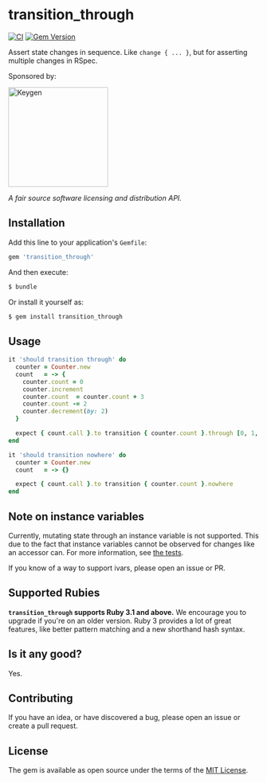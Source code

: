 # transition_through

[![CI](https://github.com/keygen-sh/transition_through/actions/workflows/test.yml/badge.svg)](https://github.com/keygen-sh/transition_through/actions)
[![Gem Version](https://badge.fury.io/rb/transition_through.svg)](https://badge.fury.io/rb/transition_through)

Assert state changes in sequence. Like `change { ... }`, but for asserting
multiple changes in RSpec.

Sponsored by:

<a href="https://keygen.sh?ref=transition_through">
  <div>
    <img src="https://keygen.sh/images/logo-pill.png" width="200" alt="Keygen">
  </div>
</a>

_A fair source software licensing and distribution API._

## Installation

Add this line to your application's `Gemfile`:

```ruby
gem 'transition_through'
```

And then execute:

```bash
$ bundle
```

Or install it yourself as:

```bash
$ gem install transition_through
```

## Usage

```ruby
it 'should transition through' do
  counter = Counter.new
  count   = -> {
    counter.count = 0
    counter.increment
    counter.count  = counter.count + 3
    counter.count -= 2
    counter.decrement(by: 2)
  }

  expect { count.call }.to transition { counter.count }.through [0, 1, 4, 2, 0]
end

it 'should transition nowhere' do
  counter = Counter.new
  count   = -> {}

  expect { count.call }.to transition { counter.count }.nowhere
end
```

## Note on instance variables

Currently, mutating state through an instance variable is not supported. This
due to the fact that instance variables cannot be observed for changes like an
accessor can. For more information, see [the tests](https://github.com/keygen-sh/transition_through/blob/d2c6b685e4959d08e70bb5012af98fa01fcdebef/spec/transition_through_spec.rb#L8-L21).

If you know of a way to support ivars, please open an issue or PR.

## Supported Rubies

**`transition_through` supports Ruby 3.1 and above.** We encourage you to upgrade
if you're on an older version. Ruby 3 provides a lot of great features, like
better pattern matching and a new shorthand hash syntax.

## Is it any good?

Yes.

## Contributing

If you have an idea, or have discovered a bug, please open an issue or create a
pull request.

## License

The gem is available as open source under the terms of the [MIT License](https://opensource.org/licenses/MIT).
